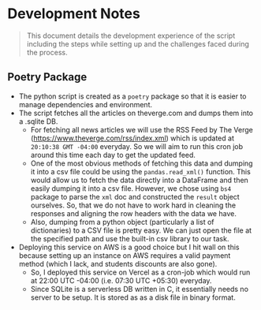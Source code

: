 # Development Notes
> This document details the development experience of the script including the steps while setting up and the challenges faced during the process.

## Poetry Package
+ The python script is created as a `poetry` package so that it is easier to manage dependencies and environment.
+ The script fetches all the articles on theverge.com and dumps them into a .sqlite DB.
    + For fetching all news articles we will use the RSS Feed by The Verge (https://www.theverge.com/rss/index.xml) which is updated at `20:10:38 GMT -04:00` everyday. So we will aim to run this cron job around this time each day to get the updated feed.
    + One of the most obvious methods of fetching this data and dumping it into a csv file could be using the `pandas.read_xml()` function. This would allow us to fetch the data directly into a DataFrame and then easily dumping it into a csv file. However, we chose using `bs4` package to parse the `xml` doc and constructed the `result` object ourselves. So, that we do not have to work hard in cleaning the responses and aligning the row headers with the data we have. 
    + Also, dumping from a python object (particularly a list of dictionaries) to a CSV file is pretty easy. We can just open the file at the specified path and use the built-in csv library to our task.
+ Deploying this service on AWS is a good choice but I hit wall on this because setting up an instance on AWS requires a valid payment method (which I lack, and students discounts are also gone).
    + So, I deployed this service on Vercel as a cron-job which would run at 22:00 UTC -04:00 (i.e. 07:30 UTC +05:30) everyday.
    + Since SQLite is a serverless DB written in C, it essentially needs no server to be setup. It is stored as as a disk file in binary format.